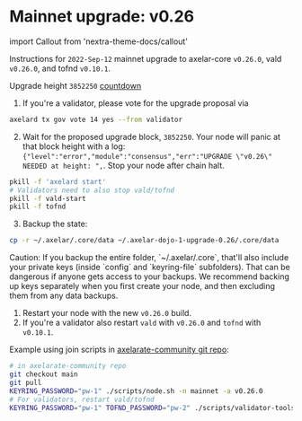 # Mainnet upgrade: v0.26

import Callout from 'nextra-theme-docs/callout'

Instructions for `2022-Sep-12` mainnet upgrade to axelar-core `v0.26.0`, vald `v0.26.0`, and tofnd `v0.10.1`.

Upgrade height `3852250` [countdown](https://www.mintscan.io/axelar/blocks/3852250)

1. If you're a validator, please vote for the upgrade proposal via

```bash
axelard tx gov vote 14 yes --from validator
```

2. Wait for the proposed upgrade block, `3852250`. Your node will panic at that block height with a log: `{"level":"error","module":"consensus","err":"UPGRADE \"v0.26\" NEEDED at height: ",`. Stop your node after chain halt.

```bash
pkill -f 'axelard start'
# Validators need to also stop vald/tofnd
pkill -f vald-start
pkill -f tofnd
```

3. Backup the state:

```bash
cp -r ~/.axelar/.core/data ~/.axelar-dojo-1-upgrade-0.26/.core/data
```

<Callout type="warning" emoji="⚠️">
  Caution: If you backup the entire folder, `~/.axelar/.core`, that'll also include your private keys (inside `config` and `keyring-file` subfolders). That can be dangerous if anyone gets access to your backups. We recommend backing up keys separately when you first create your node, and then excluding them from any data backups.
</Callout>

1. Restart your node with the new `v0.26.0` build.
2. If you're a validator also restart `vald` with `v0.26.0` and `tofnd` with `v0.10.1`.

Example using join scripts in [axelarate-community git repo](https://github.com/axelarnetwork/axelarate-community):

```bash
# in axelarate-community repo
git checkout main
git pull
KEYRING_PASSWORD="pw-1" ./scripts/node.sh -n mainnet -a v0.26.0
# For validators, restart vald/tofnd
KEYRING_PASSWORD="pw-1" TOFND_PASSWORD="pw-2" ./scripts/validator-tools-host.sh -a v0.26.0 -q v0.10.1 -n mainnet
```
